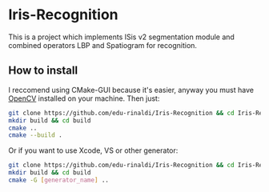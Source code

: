 # Iris-Recognition
This is a project which implements ISis v2 segmentation module and combined operators LBP and Spatiogram for recognition.

## How to install
I reccomend using CMake-GUI because it's easier, anyway you must have [OpenCV](https://opencv.org/) installed on your machine.
Then just:
```bash
git clone https://github.com/edu-rinaldi/Iris-Recognition && cd Iris-Recognition
mkdir build && cd build
cmake ..
cmake --build .
```

Or if you want to use Xcode, VS or other generator:

```bash
git clone https://github.com/edu-rinaldi/Iris-Recognition && cd Iris-Recognition
mkdir build && cd build
cmake -G [generator_name] ..
```
